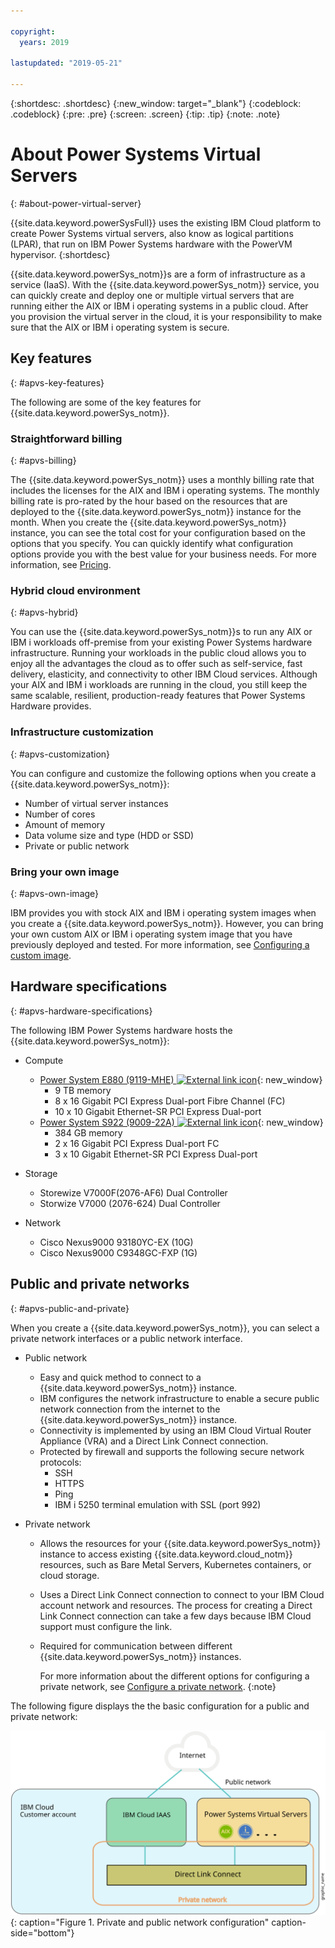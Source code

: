 ```yaml
---

copyright:
  years: 2019

lastupdated: "2019-05-21"

---
```


{:shortdesc: .shortdesc}
{:new_window: target="_blank"}
{:codeblock: .codeblock}
{:pre: .pre}
{:screen: .screen}
{:tip: .tip}
{:note: .note}

# About Power Systems Virtual Servers
{: #about-power-virtual-server}

{{site.data.keyword.powerSysFull}} uses the existing IBM Cloud platform to create Power Systems virtual servers, also know as logical partitions (LPAR), that run on IBM Power Systems hardware with the PowerVM hypervisor.
{:shortdesc}

{{site.data.keyword.powerSys_notm}}s are a form of infrastructure as a service (IaaS). With the {{site.data.keyword.powerSys_notm}} service, you can quickly create and deploy one or multiple virtual servers that are running either the AIX or IBM i operating systems in a public cloud. After you provision the virtual server in the cloud, it is your responsibility to make sure that the AIX or IBM i operating system is secure.

## Key features
{: #apvs-key-features}

The following are some of the key features for {{site.data.keyword.powerSys_notm}}.

### Straightforward billing
{: #apvs-billing}

The {{site.data.keyword.powerSys_notm}} uses a monthly billing rate that includes the licenses for the AIX and IBM i operating systems. The monthly billing rate is pro-rated by the hour based on the resources that are deployed to the {{site.data.keyword.powerSys_notm}} instance for the month. When you create the {{site.data.keyword.powerSys_notm}} instance, you can see the total cost for your configuration based on the options that you specify.  You can quickly identify what configuration options provide you with the best value for your business needs. For more information, see [Pricing](/docs/infrastructure/power-iaas?topic=power-iaas-pricing-virtual-server#pricing-virtual-server).

### Hybrid cloud environment
{: #apvs-hybrid}

You can use the {{site.data.keyword.powerSys_notm}}s to run any AIX or IBM i workloads off-premise from your existing Power Systems hardware infrastructure. Running your workloads in the public cloud allows you to enjoy all the advantages the cloud as to offer such as self-service, fast delivery, elasticity, and connectivity to other IBM Cloud services. Although your AIX and IBM i workloads are running in the cloud, you still keep the same scalable, resilient, production-ready features that Power Systems Hardware provides.

### Infrastructure customization
{: #apvs-customization}

You can configure and customize the following options when you create a {{site.data.keyword.powerSys_notm}}:
* Number of virtual server instances
* Number of cores
* Amount of memory
* Data volume size and type (HDD or SSD)
* Private or public network

### Bring your own image
{: #apvs-own-image}

IBM provides you with stock AIX and IBM i operating system images when you create a {{site.data.keyword.powerSys_notm}}. However, you can bring your own custom AIX or IBM i operating system image that you have previously deployed and tested. For more information, see [Configuring a custom image](/docs/infrastructure/power-iaas?topic=power-iaas-configuring-custom-image#configuring-custom-image).

## Hardware specifications
{: #apvs-hardware-specifications}

The following IBM Power Systems hardware hosts the {{site.data.keyword.powerSys_notm}}:

* Compute
  * [Power System E880 (9119-MHE) ![External link icon](../icons/launch-glyph.svg "External link icon")](https://www.ibm.com/support/knowledgecenter/en/POWER8/p8hdx/9119_mhe_landing.htm){: new_window}
    * 9 TB memory
    * 8 x 16 Gigabit PCI Express Dual-port Fibre Channel (FC)
    * 10 x 10 Gigabit Ethernet-SR PCI Express Dual-port
  * [Power System S922 (9009-22A) ![External link icon](../icons/launch-glyph.svg "External link icon")](https://www.ibm.com/support/knowledgecenter/en/POWER9/p9hdx/9009_22a_landing.htm){: new_window}
    * 384 GB memory
    * 2 x 16 Gigabit PCI Express Dual-port FC
    * 3 x 10 Gigabit Ethernet-SR PCI Express Dual-port

* Storage
  * Storewize V7000F(2076-AF6) Dual Controller
  * Storwize V7000 (2076-624) Dual Controller

* Network
  * Cisco Nexus9000 93180YC-EX (10G)
  * Cisco Nexus9000 C9348GC-FXP (1G)

## Public and private networks
{: #apvs-public-and-private}

When you create a {{site.data.keyword.powerSys_notm}}, you can select a private network interfaces or a public network interface.

* Public network
  * Easy and quick method to connect to a {{site.data.keyword.powerSys_notm}} instance.
  * IBM configures the network infrastructure to enable a secure public network connection from the internet to the {{site.data.keyword.powerSys_notm}} instance.
  * Connectivity is implemented by using an IBM Cloud Virtual Router Appliance (VRA) and a Direct Link Connect connection.
  * Protected by firewall and supports the following secure network protocols:
    * SSH
    * HTTPS
    * Ping
    * IBM i 5250 terminal emulation with SSL (port 992)

* Private network
  * Allows the resources for your {{site.data.keyword.powerSys_notm}} instance to access existing {{site.data.keyword.cloud_notm}} resources, such as Bare Metal Servers, Kubernetes containers, or cloud storage.
  * Uses a Direct Link Connect connection to connect to your IBM Cloud account network and resources. The process for creating a Direct Link Connect connection can take a few days because IBM Cloud support must configure the link.
  * Required for communication between different {{site.data.keyword.powerSys_notm}} instances.

    For more information about the different options for configuring a private network, see [Configure a private network](/docs/infrastructure/power-iaas?topic=power-iaas-cpn-configuring#cpn-configuring).
    {:note}

The following figure displays the the basic configuration for a public and private network:

![Displays how network traffic flows for public or private connection](/images/power-iaas-network1.svg "Displays how network traffic flows for public or private connection"){: caption="Figure 1. Private and public network configuration" caption-side="bottom"}

<!-- Customer A is able to connect to a public network by using a Direct Link Dedicated connection with their {{site.data.keyword.cloud_notm}} Power account. -->
<!-- Customer A is able to connect to a private network by using a Direct Link Connect connection with their {{site.data.keyword.cloud_notm}} account. -->
<!-- Customer A can use either a public or private network to access their {{site.data.keyword.powerSys_notm}}. -->
<!-- Customer B is able to connect to only a private network by using a Direct Link Connect connection with their {{site.data.keyword.cloud_notm}} account.  -->